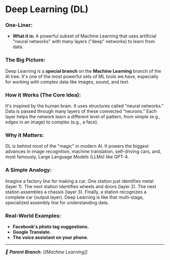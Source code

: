 # Deep Learning (DL)

### One-Liner:
*   **What it is:** A powerful subset of Machine Learning that uses artificial "neural networks" with many layers ("deep" networks) to learn from data.

### The Big Picture:
Deep Learning is a **special branch** on the **Machine Learning** branch of the AI tree. It's one of the most powerful sets of ML tools we have, especially for working with complex data like images, sound, and text.

### How it Works (The Core Idea):
It's inspired by the human brain. It uses structures called "neural networks." Data is passed through many layers of these connected "neurons." Each layer helps the network learn a different level of pattern, from simple (e.g., edges in an image) to complex (e.g., a face).

### Why it Matters:
DL is behind most of the "magic" in modern AI. It powers the biggest advances in image recognition, machine translation, self-driving cars, and, most famously, Large Language Models (LLMs) like GPT-4.

### A Simple Analogy:
Imagine a factory line for making a car. One station just identifies metal (layer 1). The next station identifies wheels and doors (layer 2). The next station assembles a chassis (layer 3). Finally, a station recognizes a complete car (output layer). Deep Learning is like that multi-stage, specialized assembly line for understanding data.

### Real-World Examples:
*   **Facebook's photo tag suggestions.**
*   **Google Translate.**
*   **The voice assistant on your phone.**

---
*🌳 **Parent Branch:** [[Machine Learning]]*
